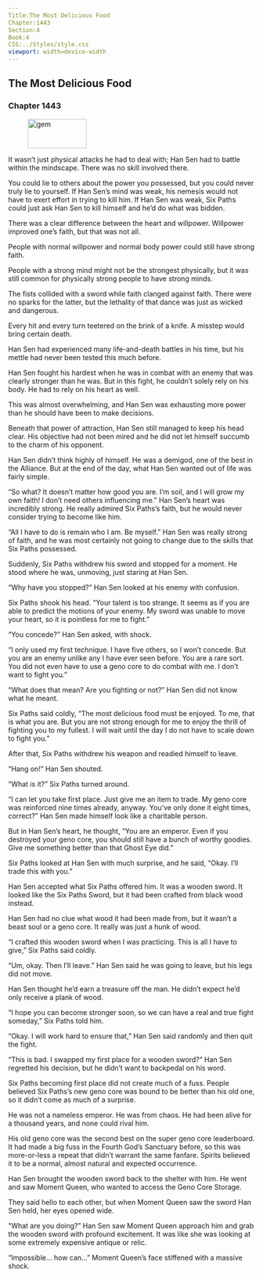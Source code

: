 ```yaml
---
Title:The Most Delicious Food 
Chapter:1443 
Section:4 
Book:4 
CSS:../Styles/style.css 
viewport: width=device-width
---
```

  
## The Most Delicious Food
### Chapter 1443
  
<figure>
	<img src="../Images/gem.gif" alt="gem" id="gem" width="120" height="60" />
</figure>
  

  
It wasn’t just physical attacks he had to deal with; Han Sen had to battle within the mindscape. There was no skill involved there.

You could lie to others about the power you possessed, but you could never truly lie to yourself. If Han Sen’s mind was weak, his nemesis would not have to exert effort in trying to kill him. If Han Sen was weak, Six Paths could just ask Han Sen to kill himself and he’d do what was bidden.

There was a clear difference between the heart and willpower. Willpower improved one’s faith, but that was not all.

People with normal willpower and normal body power could still have strong faith.

People with a strong mind might not be the strongest physically, but it was still common for physically strong people to have strong minds.

The fists collided with a sword while faith clanged against faith. There were no sparks for the latter, but the lethality of that dance was just as wicked and dangerous.

Every hit and every turn teetered on the brink of a knife. A misstep would bring certain death.

Han Sen had experienced many life-and-death battles in his time, but his mettle had never been tested this much before.

Han Sen fought his hardest when he was in combat with an enemy that was clearly stronger than he was. But in this fight, he couldn’t solely rely on his body. He had to rely on his heart as well.

This was almost overwhelming, and Han Sen was exhausting more power than he should have been to make decisions.

Beneath that power of attraction, Han Sen still managed to keep his head clear. His objective had not been mired and he did not let himself succumb to the charm of his opponent.

Han Sen didn’t think highly of himself. He was a demigod, one of the best in the Alliance. But at the end of the day, what Han Sen wanted out of life was fairly simple.

“So what? It doesn’t matter how good you are. I’m soil, and I will grow my own faith! I don’t need others influencing me.” Han Sen’s heart was incredibly strong. He really admired Six Paths’s faith, but he would never consider trying to become like him.

“All I have to do is remain who I am. Be myself.” Han Sen was really strong of faith, and he was most certainly not going to change due to the skills that Six Paths possessed.

Suddenly, Six Paths withdrew his sword and stopped for a moment. He stood where he was, unmoving, just staring at Han Sen.

“Why have you stopped?” Han Sen looked at his enemy with confusion.

Six Paths shook his head. “Your talent is too strange. It seems as if you are able to predict the motions of your enemy. My sword was unable to move your heart, so it is pointless for me to fight.”

“You concede?” Han Sen asked, with shock.

“I only used my first technique. I have five others, so I won’t concede. But you are an enemy unlike any I have ever seen before. You are a rare sort. You did not even have to use a geno core to do combat with me. I don’t want to fight you.”

“What does that mean? Are you fighting or not?” Han Sen did not know what he meant.

Six Paths said coldly, “The most delicious food must be enjoyed. To me, that is what you are. But you are not strong enough for me to enjoy the thrill of fighting you to my fullest. I will wait until the day I do not have to scale down to fight you.”

After that, Six Paths withdrew his weapon and readied himself to leave.

“Hang on!” Han Sen shouted.

“What is it?” Six Paths turned around.

“I can let you take first place. Just give me an item to trade. My geno core was reinforced nine times already, anyway. You’ve only done it eight times, correct?” Han Sen made himself look like a charitable person.

But in Han Sen’s heart, he thought, “You are an emperor. Even if you destroyed your geno core, you should still have a bunch of worthy goodies. Give me something better than that Ghost Eye did.”

Six Paths looked at Han Sen with much surprise, and he said, “Okay. I’ll trade this with you.”

Han Sen accepted what Six Paths offered him. It was a wooden sword. It looked like the Six Paths Sword, but it had been crafted from black wood instead.

Han Sen had no clue what wood it had been made from, but it wasn’t a beast soul or a geno core. It really was just a hunk of wood.

“I crafted this wooden sword when I was practicing. This is all I have to give,” Six Paths said coldly.

“Um, okay. Then I’ll leave.” Han Sen said he was going to leave, but his legs did not move.

Han Sen thought he’d earn a treasure off the man. He didn’t expect he’d only receive a plank of wood.

“I hope you can become stronger soon, so we can have a real and true fight someday,” Six Paths told him.

“Okay. I will work hard to ensure that,” Han Sen said randomly and then quit the fight.

“This is bad. I swapped my first place for a wooden sword?” Han Sen regretted his decision, but he didn’t want to backpedal on his word.

Six Paths becoming first place did not create much of a fuss. People believed Six Paths’s new geno core was bound to be better than his old one, so it didn’t come as much of a surprise.

He was not a nameless emperor. He was from chaos. He had been alive for a thousand years, and none could rival him.

His old geno core was the second best on the super geno core leaderboard. It had made a big fuss in the Fourth God’s Sanctuary before, so this was more-or-less a repeat that didn’t warrant the same fanfare. Spirits believed it to be a normal, almost natural and expected occurrence.

Han Sen brought the wooden sword back to the shelter with him. He went and saw Moment Queen, who wanted to access the Geno Core Storage.

They said hello to each other, but when Moment Queen saw the sword Han Sen held, her eyes opened wide.

“What are you doing?” Han Sen saw Moment Queen approach him and grab the wooden sword with profound excitement. It was like she was looking at some extremely expensive antique or relic.

“Impossible… how can…” Moment Queen’s face stiffened with a massive shock.